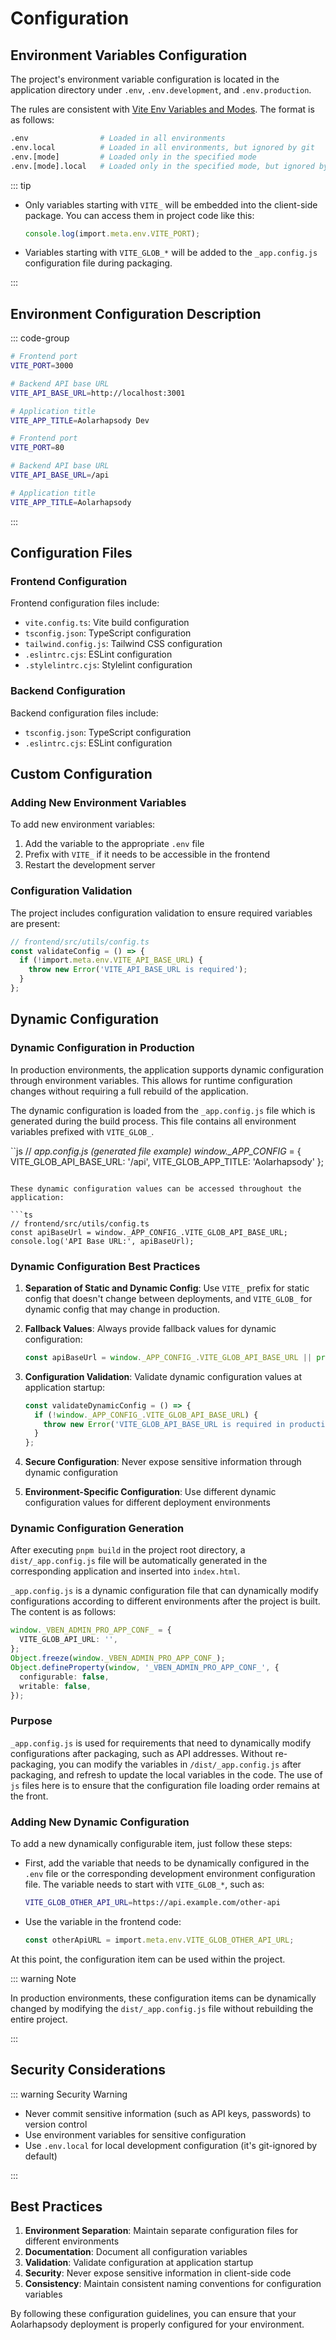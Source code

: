 # Configuration

## Environment Variables Configuration

The project's environment variable configuration is located in the application directory under `.env`, `.env.development`, and `.env.production`.

The rules are consistent with [Vite Env Variables and Modes](https://vitejs.dev/guide/env-and-mode.html). The format is as follows:

```bash
.env                # Loaded in all environments
.env.local          # Loaded in all environments, but ignored by git
.env.[mode]         # Loaded only in the specified mode
.env.[mode].local   # Loaded only in the specified mode, but ignored by git
```

::: tip

- Only variables starting with `VITE_` will be embedded into the client-side package. You can access them in project code like this:

  ```ts
  console.log(import.meta.env.VITE_PORT);
  ```

- Variables starting with `VITE_GLOB_*` will be added to the `_app.config.js` configuration file during packaging.

:::

## Environment Configuration Description

::: code-group

```bash [Development Environment (.env.development)]
# Frontend port
VITE_PORT=3000

# Backend API base URL
VITE_API_BASE_URL=http://localhost:3001

# Application title
VITE_APP_TITLE=Aolarhapsody Dev
```

```bash [Production Environment (.env.production)]
# Frontend port
VITE_PORT=80

# Backend API base URL
VITE_API_BASE_URL=/api

# Application title
VITE_APP_TITLE=Aolarhapsody
```

:::

## Configuration Files

### Frontend Configuration

Frontend configuration files include:

- `vite.config.ts`: Vite build configuration
- `tsconfig.json`: TypeScript configuration
- `tailwind.config.js`: Tailwind CSS configuration
- `.eslintrc.cjs`: ESLint configuration
- `.stylelintrc.cjs`: Stylelint configuration

### Backend Configuration

Backend configuration files include:

- `tsconfig.json`: TypeScript configuration
- `.eslintrc.cjs`: ESLint configuration

## Custom Configuration

### Adding New Environment Variables

To add new environment variables:

1. Add the variable to the appropriate `.env` file
2. Prefix with `VITE_` if it needs to be accessible in the frontend
3. Restart the development server

### Configuration Validation

The project includes configuration validation to ensure required variables are present:

```ts
// frontend/src/utils/config.ts
const validateConfig = () => {
  if (!import.meta.env.VITE_API_BASE_URL) {
    throw new Error('VITE_API_BASE_URL is required');
  }
};
```

## Dynamic Configuration

### Dynamic Configuration in Production

In production environments, the application supports dynamic configuration through environment variables. This allows for runtime configuration changes without requiring a full rebuild of the application.

The dynamic configuration is loaded from the `_app.config.js` file which is generated during the build process. This file contains all environment variables prefixed with `VITE_GLOB_`.

``js
// _app.config.js (generated file example)
window.\_APP_CONFIG_ = {
VITE_GLOB_API_BASE_URL: '/api',
VITE_GLOB_APP_TITLE: 'Aolarhapsody'
};

````

These dynamic configuration values can be accessed throughout the application:

```ts
// frontend/src/utils/config.ts
const apiBaseUrl = window._APP_CONFIG_.VITE_GLOB_API_BASE_URL;
console.log('API Base URL:', apiBaseUrl);
````

### Dynamic Configuration Best Practices

1. **Separation of Static and Dynamic Config**: Use `VITE_` prefix for static config that doesn't change between deployments, and `VITE_GLOB_` for dynamic config that may change in production.
2. **Fallback Values**: Always provide fallback values for dynamic configuration:

   ```ts
   const apiBaseUrl = window._APP_CONFIG_.VITE_GLOB_API_BASE_URL || process.env.VITE_API_BASE_URL;
   ```

3. **Configuration Validation**: Validate dynamic configuration values at application startup:

   ```ts
   const validateDynamicConfig = () => {
     if (!window._APP_CONFIG_.VITE_GLOB_API_BASE_URL) {
       throw new Error('VITE_GLOB_API_BASE_URL is required in production');
     }
   };
   ```

4. **Secure Configuration**: Never expose sensitive information through dynamic configuration
5. **Environment-Specific Configuration**: Use different dynamic configuration values for different deployment environments

### Dynamic Configuration Generation

After executing `pnpm build` in the project root directory, a `dist/_app.config.js` file will be automatically generated in the corresponding application and inserted into `index.html`.

`_app.config.js` is a dynamic configuration file that can dynamically modify configurations according to different environments after the project is built. The content is as follows:

```ts
window._VBEN_ADMIN_PRO_APP_CONF_ = {
  VITE_GLOB_API_URL: '',
};
Object.freeze(window._VBEN_ADMIN_PRO_APP_CONF_);
Object.defineProperty(window, '_VBEN_ADMIN_PRO_APP_CONF_', {
  configurable: false,
  writable: false,
});
```

### Purpose

`_app.config.js` is used for requirements that need to dynamically modify configurations after packaging, such as API addresses. Without re-packaging, you can modify the variables in `/dist/_app.config.js` after packaging, and refresh to update the local variables in the code. The use of `js` files here is to ensure that the configuration file loading order remains at the front.

### Adding New Dynamic Configuration

To add a new dynamically configurable item, just follow these steps:

- First, add the variable that needs to be dynamically configured in the `.env` file or the corresponding development environment configuration file. The variable needs to start with `VITE_GLOB_*`, such as:

  ```bash
  VITE_GLOB_OTHER_API_URL=https://api.example.com/other-api
  ```

- Use the variable in the frontend code:

  ```ts
  const otherApiURL = import.meta.env.VITE_GLOB_OTHER_API_URL;
  ```

At this point, the configuration item can be used within the project.

::: warning Note

In production environments, these configuration items can be dynamically changed by modifying the `dist/_app.config.js` file without rebuilding the entire project.

:::

## Security Considerations

::: warning Security Warning

- Never commit sensitive information (such as API keys, passwords) to version control
- Use environment variables for sensitive configuration
- Use `.env.local` for local development configuration (it's git-ignored by default)

:::

## Best Practices

1. **Environment Separation**: Maintain separate configuration files for different environments
2. **Documentation**: Document all configuration variables
3. **Validation**: Validate configuration at application startup
4. **Security**: Never expose sensitive information in client-side code
5. **Consistency**: Maintain consistent naming conventions for configuration variables

By following these configuration guidelines, you can ensure that your Aolarhapsody deployment is properly configured for your environment.
